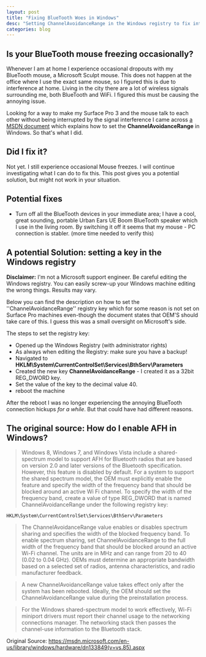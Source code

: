 ```yaml
---
layout: post
title: "Fixing BlueTooth Woes in Windows"
desc: "Setting ChannelAvoidanceRange in the Windows registry to fix interference"
categories: blog
---
```


## Is your BlueTooth mouse freezing occasionally?

Whenever I am at home I experience occasional dropouts with my BlueTooth mouse, a Microsoft Sculpt mouse. This does not happen at the office where I use the exact same mouse, so I figured this is due to interference at home. Living in the city there are a lot of wireless signals surrounding me, both BlueTooth and WiFi. I figured this must be causing the annoying issue.

Looking for a way to make my Surface Pro 3 and the mouse talk to each other without being interrupted by the signal interference I came across [a MSDN document](https://msdn.microsoft.com/en-us/library/windows/hardware/dn133849(v=vs.85).aspx) which explains how to set the **ChannelAvoidanceRange** in Windows. So that's what I did.

## Did I fix it?

Not yet. I still experience occasional Mouse freezes. I will continue investigating what I can do to fix this. This post gives you a potential solution, but might not work in your situation.

## Potential fixes

- Turn off all the BlueTooth devices in your immediate area; I have a cool, great sounding, portable Urban Ears UE Boom BlueTooth speaker which I use in the living room. By switching it off it seems that my mouse - PC connection is stabler. (more time needed to verify this) 

## A potential Solution: setting a key in the Windows registry

**Disclaimer:** I'm not a Microsoft support engineer. Be careful editing the Windows registry. You can easily screw-up your Windows machine editing the wrong things. Results may vary.

Below you can find the description on how to set the ''ChannelAvoidanceRange'' registry key which for some reason is not set on Surface Pro machines even-though the document states that OEM'S should take care of this. I guess this was a small oversight on Microsoft's side.

The steps to set the registry key:

- Opened up the Windows Registry (with administrator rights)
- As always when editing the Registry: make sure you have a backup!
- Navigated to **HKLM\System\CurrentControlSet\Services\BthServ\Parameters**
- Created the new key **ChannelAvoidanceRange** - I created it as a 32bit REG_DWORD key.
- Set the value of the key to the decimal value 40.
- reboot the machine

After the reboot I was no longer experiencing the annoying BlueTooth connection hickups *for a while*. But that could have had different reasons.


## The original source: How do I enable AFH in Windows?

> Windows 8, Windows 7, and Windows Vista include a shared-spectrum model to support AFH for Bluetooth radios that are based on version 2.0 and later versions of the Bluetooth specification. However, this feature is disabled by default. For a system to support the shared spectrum model, the OEM must explicitly enable the feature and specify the width of the frequency band that should be blocked around an active Wi Fi channel. To specify the width of the frequency band, create a value of type REG_DWORD that is named ChannelAvoidanceRange under the following registry key:

    HKLM\System\CurrentControlSet\Services\BthServ\Parameters

> The ChannelAvoidanceRange value enables or disables spectrum sharing and specifies the width of the blocked frequency band. To enable spectrum sharing, set ChannelAvoidanceRange to the full width of the frequency band that should be blocked around an active Wi-Fi channel. The units are in MHz and can range from 20 to 40 (0.02 to 0.04 GHz). OEMs must determine an appropriate bandwidth based on a selected set of radios, antenna characteristics, and radio manufacturer feedback.

> A new ChannelAvoidanceRange value takes effect only after the system has been rebooted. Ideally, the OEM should set the ChannelAvoidanceRange value during the preinstallation process.

> For the Windows shared-spectrum model to work effectively, Wi-Fi miniport drivers must report their channel usage to the networking connections manager. The networking stack then passes the channel-use information to the Bluetooth stack.

Original Source: <https://msdn.microsoft.com/en-us/library/windows/hardware/dn133849(v=vs.85).aspx>